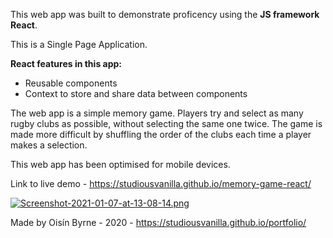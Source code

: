 This web app was built to demonstrate proficency using the **JS framework React**.

This is a Single Page Application.

**React features in this app:**

- Reusable components
- Context to store and share data between components

The web app is a simple memory game. Players try and select as many rugby clubs as possible, without selecting the same one twice. The game is made more difficult by shuffling the order of the clubs each time a player makes a selection.

This web app has been optimised for mobile devices.

Link to live demo - https://studiousvanilla.github.io/memory-game-react/

[![Screenshot-2021-01-07-at-13-08-14.png](https://i.postimg.cc/7YRDbL0K/Screenshot-2021-01-07-at-13-08-14.png)](https://postimg.cc/tYF8Mpr6)

Made by Oisín Byrne -  2020 - https://studiousvanilla.github.io/portfolio/
